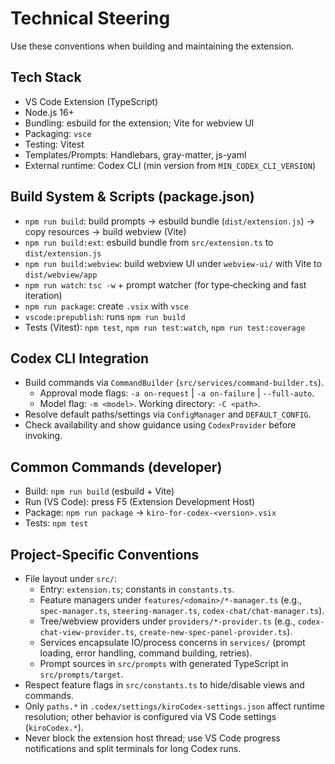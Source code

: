 # Technical Steering

Use these conventions when building and maintaining the extension.

## Tech Stack
- VS Code Extension (TypeScript)
- Node.js 16+
- Bundling: esbuild for the extension; Vite for webview UI
- Packaging: `vsce`
- Testing: Vitest
- Templates/Prompts: Handlebars, gray-matter, js-yaml
- External runtime: Codex CLI (min version from `MIN_CODEX_CLI_VERSION`)

## Build System & Scripts (package.json)
- `npm run build`: build prompts → esbuild bundle (`dist/extension.js`) → copy resources → build webview (Vite)
- `npm run build:ext`: esbuild bundle from `src/extension.ts` to `dist/extension.js`
- `npm run build:webview`: build webview UI under `webview-ui/` with Vite to `dist/webview/app`
- `npm run watch`: `tsc -w` + prompt watcher (for type‑checking and fast iteration)
- `npm run package`: create `.vsix` with `vsce`
- `vscode:prepublish`: runs `npm run build`
- Tests (Vitest): `npm test`, `npm run test:watch`, `npm run test:coverage`

## Codex CLI Integration
- Build commands via `CommandBuilder` (`src/services/command-builder.ts`).
  - Approval mode flags: `-a on-request` | `-a on-failure` | `--full-auto`.
  - Model flag: `-m <model>`. Working directory: `-C <path>`.
- Resolve default paths/settings via `ConfigManager` and `DEFAULT_CONFIG`.
- Check availability and show guidance using `CodexProvider` before invoking.

## Common Commands (developer)
- Build: `npm run build` (esbuild + Vite)
- Run (VS Code): press F5 (Extension Development Host)
- Package: `npm run package` → `kiro-for-codex-<version>.vsix`
- Tests: `npm test`

## Project-Specific Conventions
- File layout under `src/`:
  - Entry: `extension.ts`; constants in `constants.ts`.
  - Feature managers under `features/<domain>/*-manager.ts` (e.g., `spec-manager.ts`, `steering-manager.ts`, `codex-chat/chat-manager.ts`).
  - Tree/webview providers under `providers/*-provider.ts` (e.g., `codex-chat-view-provider.ts`, `create-new-spec-panel-provider.ts`).
  - Services encapsulate IO/process concerns in `services/` (prompt loading, error handling, command building, retries).
  - Prompt sources in `src/prompts` with generated TypeScript in `src/prompts/target`.
- Respect feature flags in `src/constants.ts` to hide/disable views and commands.
- Only `paths.*` in `.codex/settings/kiroCodex-settings.json` affect runtime resolution; other behavior is configured via VS Code settings (`kiroCodex.*`).
- Never block the extension host thread; use VS Code progress notifications and split terminals for long Codex runs.
